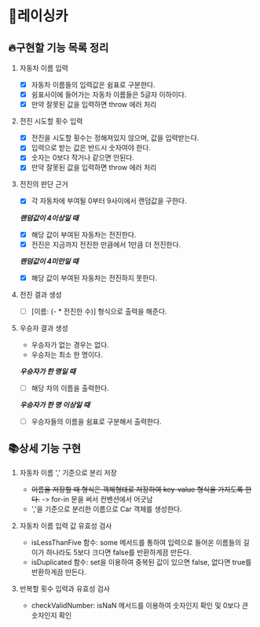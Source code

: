 # 🚗레이싱카 
## 🔥구현할 기능 목록 정리

1. 자동차 이름 입력
    - [x] 자동차 이름들의 입력값은 쉼표로 구분한다.
    - [x] 쉼표사이에 들어가는 자동차 이름들은 5글자 이하이다.
    - [x] 만약 잘못된 값을 입력하면 throw 에러 처리

2. 전진 시도할 횟수 입력
    - [x] 전진을 시도할 횟수는 정해져있지 않으며, 값을 입력받는다.
    - [x] 입력으로 받는 값은 반드시 숫자여야 한다.
    - [x] 숫자는 0보다 작거나 같으면 안된다.
    - [x] 만약 잘못된 값을 입력하면 throw 에러 처리

3. 전진의 판단 근거
    - [x] 각 자동차에 부여될 0부터 9사이에서 랜덤값을 구한다.

    __*랜덤값이 4이상일 때*__
    - [x] 해당 값이 부여된 자동차는 전진한다.
    - [x] 전진은 지금까지 전진한 만큼에서 1만큼 더 전진한다.
    
    __*랜덤값이 4미만일 때*__
    - [x] 해당 값이 부여된 자동차는 전진하지 못한다.

4. 전진 결과 생성
    - [ ] [이름: (- * 전진한 수)] 형식으로 출력을 해준다.

5. 우승자 결과 생성
    - 우승자가 없는 경우는 없다.
    - 우승자는 최소 한 명이다.

    __*우승자가 한 명일 때*__
    - [ ] 해당 차의 이름을 출력한다.
    
    __*우승자가 한 명 이상일 때*__
    - [ ] 우승자들의 이름을 쉼표로 구분해서 출력한다.


## 📚상세 기능 구현

1. 자동차 이름 ',' 기준으로 분리 저장
    - ~~이름을 저장할 때 형식은 객체형태로 저장하여 key-value 형식을 가지도록 한다.~~ -> for-in 문을 써서 컨벤션에서 어긋남
    - ','을 기준으로 분리한 이름으로 Car 객체를 생성한다.

2. 자동차 이름 입력 값 유효성 검사
    - isLessThanFive 함수: some 메서드를 통하여 입력으로 들어온 이름들의 길이가 하나라도 5보다 크다면 false를 반환하게끔 만든다.
    - isDuplicated 함수: set을 이용하여 중복된 값이 있으면 false, 없다면 true를 반환하게끔 만든다.

3. 반복할 횟수 입력과 유효성 검사
    - checkValidNumber: isNaN 메서드를 이용하여 숫자인지 확인 및 0보다 큰 숫자인지 확인